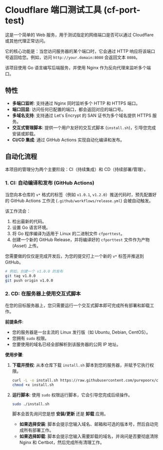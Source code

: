 # Cloudflare 端口测试工具 (cf-port-test)

这是一个简单的 Web 服务，用于测试指定的网络端口是否可以通过 Cloudflare 或其他代理正常访问。

它的核心功能是：当您访问服务器的某个端口时，它会通过 HTTP 响应将该端口号返回给您。例如，访问 `http://your.domain:8080` 会返回文本 `8080`。

该项目使用 Go 语言编写后端服务，并使用 Nginx 作为反向代理来监听多个端口。

## 特性

- **多端口监听**: 支持通过 Nginx 同时监听多个 HTTP 和 HTTPS 端口。
- **端口回显**: 访问任何已配置的端口，都会返回对应的端口号。
- **多域名支持**: 支持通过 Let's Encrypt 的 SAN 证书为多个域名提供 HTTPS 服务。
- **交互式管理脚本**: 提供一个用户友好的交互式脚本 (`install.sh`)，引导您完成安装或卸载。
- **CI/CD 集成**: 通过 GitHub Actions 实现自动化编译和发布。

## 自动化流程

本项目的管理分为两个主要阶段：CI（持续集成）和 CD（持续部署/管理）。

### 1. CI: 自动编译和发布 (GitHub Actions)

当您向本仓库的 `v*` 格式的标签（例如 `v1.0.1`, `v1.2.0`）推送代码时，预先配置好的 GitHub Actions 工作流 (`.github/workflows/release.yml`) 会被自动触发。

该工作流会：
1.  检出最新的代码。
2.  设置 Go 语言环境。
3.  将 Go 程序编译为适用于 Linux 的二进制文件 `cfporttest`。
4.  创建一个新的 GitHub Release，并将编译好的 `cfporttest` 文件作为产物 (Asset) 上传。

您需要做的仅仅是完成开发后，为您的提交打上一个新的 `v*` 标签并推送到 GitHub。

```bash
# 例如，创建一个 v1.0.0 的发布
git tag v1.0.0
git push origin v1.0.0
```

### 2. CD: 在服务器上使用交互式脚本

在您的目标服务器上，您只需要运行一个交互式脚本即可完成所有部署和卸载工作。

**前提条件**:
- 您的服务器是一台主流的 Linux 发行版（如 Ubuntu, Debian, CentOS）。
- 您拥有 `sudo` 权限。
- 您要使用的域名已经全部解析到该服务器的公网 IP 地址。

**使用步骤**:

1.  **下载并授权**:
    从本仓库下载 `install.sh` 脚本到您的服务器，并赋予它执行权限。
    ```bash
    curl -L -o install.sh https://raw.githubusercontent.com/purepoorx/cf_port_test/main/install.sh
    chmod +x install.sh
    ```

2.  **运行脚本**:
    使用 `sudo` 权限运行脚本，它会引导您完成后续操作。
    ```bash
    sudo ./install.sh
    ```
    脚本会首先询问您是想 **安装/更新** 还是 **卸载** 应用。

    -   **如果选择安装**: 脚本会提示您输入域名、邮箱和可选的版本号，然后自动完成所有部署工作。
    -   **如果选择卸载**: 脚本会提示您输入需要卸载的域名，并询问是否要彻底清除 Nginx 和 Certbot，然后完成所有清理工作。